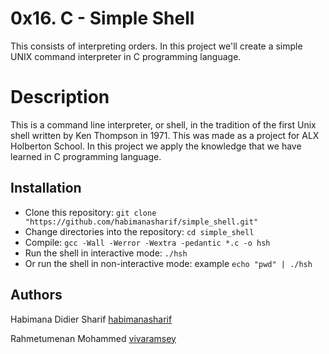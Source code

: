 # 0x16. C - Simple Shell
This consists of interpreting orders. In this project we'll create a simple UNIX command interpreter in C programming language.

# Description
This is a command line interpreter, or shell, in the tradition of the first Unix shell written by Ken Thompson in 1971. This was made as a project for ALX Holberton School. In this project we apply the knowledge that we have learned in C programming language. 

## Installation

   - Clone this repository: `git clone "https://github.com/habimanasharif/simple_shell.git"`
   - Change directories into the repository: `cd simple_shell`
   - Compile: `gcc -Wall -Werror -Wextra -pedantic *.c -o hsh`
   - Run the shell in interactive mode: `./hsh`
   - Or run the shell in non-interactive mode: example `echo "pwd" | ./hsh`
## Authors

Habimana Didier Sharif [habimanasharif](https://github.com/habimanasharif)

Rahmetumenan Mohammed [vivaramsey](https://github.com/ramsey)

